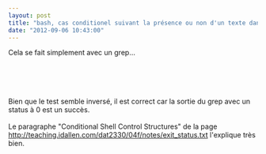 ```yaml
---
layout: post
title: "bash, cas conditionel suivant la présence ou non d'un texte dans un fichier"
date: "2012-09-06 10:43:00"
---
```

Cela se fait simplement avec un grep...  <br /><br /><script src="http://pastebin.com/embed_js.php?i=QCiWY0US"></script><br /><br /><div style="overflow:hidden; height:0;">if, grep, exit, status, bash</div><br />Bien que le test semble inversé, il est correct car la sortie du grep avec un status à 0 est un succès.<br /><br />Le paragraphe "Conditional Shell Control Structures" de la page <a href="http://teaching.idallen.com/dat2330/04f/notes/exit_status.txt">http://teaching.idallen.com/dat2330/04f/notes/exit_status.txt</a> l'explique très bien.<br /><br />
